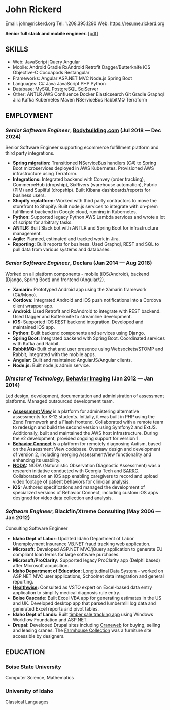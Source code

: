 John Rickerd
============
Email: john@rickerd.org
Tel: 1.208.395.1290
Web: https://resume.rickerd.org

**Senior full stack and mobile engineer.**   [[pdf](resume.pdf)]

## SKILLS

  - Web: JavaScript jQuery Angular 
  - Mobile: Android Gradle RxAndroid Retrofit Dagger/Butterknife iOS Objective-C Cocoapods Restangular 
  - Frameworks: Angular ASP.NET MVC Node.js Spring Boot 
  - Languages: C# Java JavaScript PHP Python 
  - Database: MySQL PostgreSQL SqlServer 
  - Other: ANTLR AWS Confluence Docker Elasticsearch Git Gradle Graphql Jira Kafka Kubernetes Maven NServiceBus RabbitMQ Terraform 

## EMPLOYMENT

### *Senior Software Engineer*, [Bodybuilding.com](https://bodybuilding.com) (Jul 2018 — Dec 2024)

Senior Software Engineer supporting ecommerce fulfillment platform and third party integrations.
  - **Spring migration:** Transitioned NServiceBus handlers (C#) to Spring Boot microservices deployed in AWS Kubernetes. Provisioned AWS infrastructure using Terraform.
  - **Integrations:** Integrated backend with Convey (order tracking), CommerceHub (dropship), SixRivers (warehouse automation), Fabric (PIM) and Supliful (dropship). Built Kibana dashboards/reports for business users.
  - **Shopify replatform:** Worked with third party contractors to move the storefront to Shopify. Built node.js services to integrate with on-prem fulfillment backend in Google cloud, running in Kubernetes.
  - **Python:** Supported legacy Python AWS Lambda services and wrote a lot of scripts for arbitrary tasks.
  - **ANTLR:** Built Slack bot with ANTLR and Spring Boot for infrastructure management.
  - **Agile:** Planned, estimated and tracked work in Jira.
  - **Reporting:** Built reports for business. Used Graphql, REST and SQL to pull data from various systems and databases.

### *Senior Software Engineer*, Declara (Jan 2014 — Aug 2018)

Worked on all platform components - mobile (iOS/Android), backend (Django, Spring Boot) and frontend (Angular/2).
  - **Xamarin:** Prototyped Android app using the Xamarin framework (C#/Mono).
  - **Cordova:** Integrated Android and iOS push notifications into a Cordova client wrapper app.
  - **Android:** Used Retrofit and RxAndroid to integrate with REST backend. Used Dagger and Butterknife to streamline development.
  - **iOS:** Supported iOS REST backend integration. Developed and maintained iOS app.
  - **Python:** Built backend components and services using Django.
  - **Spring Boot:** Integrated backend with Spring Boot. Coordinated services with Kafka and Rabbit.
  - **RabbitMQ:** Built chat and user presence using Websockets/STOMP and Rabbit, integrated with the mobile apps.
  - **Angular:** Built and maintained AngularJS/Angular clients.
  - **Node.js:** Built node.js admin service.

### *Director of Technology*, [Behavior Imaging](https://behaviorimaging.com/) (Jan 2012 — Jan 2014)

Led design, development, documentation and administration of assessment platforms. Managed outsourced development team.
  - **[Assessment View](https://behaviorimaging.com/products/assessment-view/)** is a platform for administering alternative assessments for K-12 students. Initially, it was built in PHP using the Zend Framework and a Flash frontend. Collaborated with a remote team to redesign and build the second version using Symfony2 and ExtJS. Additionally, built and maintained the AWS host infrastructure. During the v2 development, provided ongoing support for version 1.
  - **[Behavior Connect](https://behaviorimaging.com/products/behavior-connect/)** is a platform for remotely diagnosing Autism, based on the Assessment View codebase. Oversaw design and development of version 2, including merging AssessmentView functionality and enhancing its usability.
  - **[NODA](https://behaviorimaging.com/noda/):** NODA (Naturalistic Observation Diagnostic Assessment) was a research initiative conducted with Georgia Tech and [SARRC](https://autismcenter.org/). Collaborated on an iOS app enabling caregivers to record and upload video footage of patient behaviors for clinician analysis.
  - **iOS:** Authored specifications and managed the development of specialized versions of Behavior Connect, including custom iOS apps designed for video data collection and analysis.

### *Software Engineer*, Blackfin/Xtreme Consulting (May 2006 — Jan 2012)

Consulting Software Engineer
  - **Idaho Dept of Labor:** Updated Idaho Department of Labor Unemployment Insurance VB.NET fraud tracking web application.
  - **Microsoft:** Developed ASP.NET MVC/jQuery application to generate EU compliant loan terms for large software purchases.
  - **Microsoft/ProClarity:** Supported legacy ProClarity app (Delphi based) after Microsoft acquisition.
  - **Idaho Department of Education:** Longitudinal Data System – worked on ASP.NET MVC user applications, Schoolnet data integration and general reporting.
  - **[Healthwise](http://www.healthwise.org):** Consulted as VSTO expert on Excel-based data entry application to simplify medical diagnosis rule entry.
  - **Boise Cascade:** Built Excel VBA app for generating estimates in the US and UK. Developed desktop app that parsed lumbermill log data and generated Excel reports and pivot tables.
  - **Idaho Dept of Lands:** Built [timber sale tracking app](http://web.idl.idaho.gov/timbersale/Search.aspx) using Windows Workflow Foundation and ASP.NET.
  - **Drupal:** Developed Drupal sites including [Craneweb](https://craneweb.com) for buying, selling and leasing cranes. The [Farmhouse Collection](https://www.farmhousecollection.com) was a furniture site accessible by designers.




## EDUCATION

### Boise State University 

Computer Science, Mathematics


### University of Idaho 

Classical Languages












